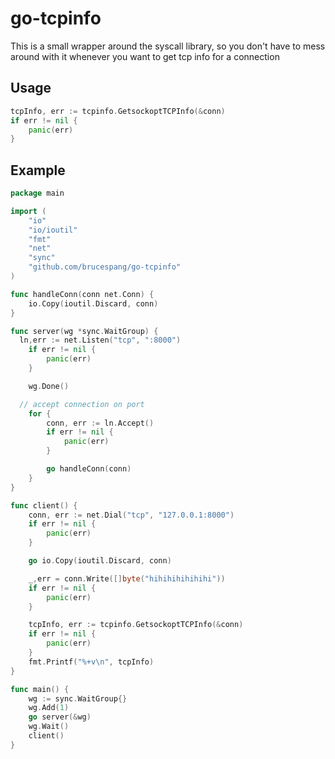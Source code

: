 # go-tcpinfo

This is a small wrapper around the syscall library, so you don't have to mess around with it whenever you want to get tcp info for a connection

## Usage

```go
tcpInfo, err := tcpinfo.GetsockoptTCPInfo(&conn)
if err != nil {
    panic(err)
}
```

## Example

```go
package main

import (
	"io"
	"io/ioutil"
	"fmt"
	"net"
	"sync"
	"github.com/brucespang/go-tcpinfo"
)

func handleConn(conn net.Conn) {
	io.Copy(ioutil.Discard, conn)
}

func server(wg *sync.WaitGroup) {
  ln,err := net.Listen("tcp", ":8000")
	if err != nil {
		panic(err)
	}

	wg.Done()

  // accept connection on port
	for {
		conn, err := ln.Accept()
		if err != nil {
			panic(err)
		}

		go handleConn(conn)
	}
}

func client() {
	conn, err := net.Dial("tcp", "127.0.0.1:8000")
	if err != nil {
		panic(err)
	}

	go io.Copy(ioutil.Discard, conn)

	_,err = conn.Write([]byte("hihihihihihihi"))
	if err != nil {
		panic(err)
	}

	tcpInfo, err := tcpinfo.GetsockoptTCPInfo(&conn)
	if err != nil {
		panic(err)
	}
	fmt.Printf("%+v\n", tcpInfo)
}

func main() {
	wg := sync.WaitGroup{}
	wg.Add(1)
	go server(&wg)
	wg.Wait()
	client()
}

```

